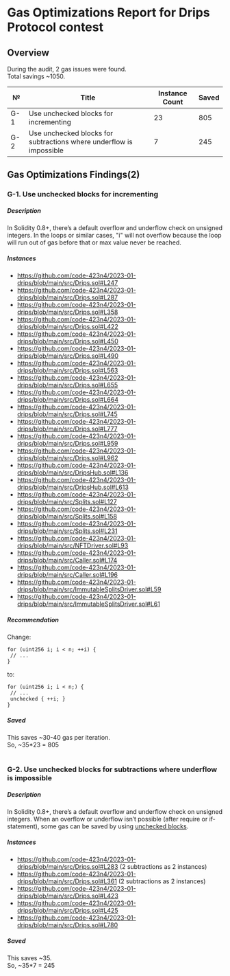 # Gas Optimizations Report for Drips Protocol contest
## Overview
During the audit, 2 gas issues were found.  
Total savings ~1050.

№ | Title | Instance Count | Saved
--- | --- | --- | ---
G-1 | Use unchecked blocks for incrementing | 23 | 805
G-2 | Use unchecked blocks for subtractions where underflow is impossible | 7 | 245

## Gas Optimizations Findings(2)
### G-1. Use unchecked blocks for incrementing
##### Description
In Solidity 0.8+, there’s a default overflow and underflow check on unsigned integers. In the loops or similar cases, "i" will not overflow because the loop will run out of gas before that or max value never be reached.

##### Instances
- https://github.com/code-423n4/2023-01-drips/blob/main/src/Drips.sol#L247
- https://github.com/code-423n4/2023-01-drips/blob/main/src/Drips.sol#L287
- https://github.com/code-423n4/2023-01-drips/blob/main/src/Drips.sol#L358
- https://github.com/code-423n4/2023-01-drips/blob/main/src/Drips.sol#L422
- https://github.com/code-423n4/2023-01-drips/blob/main/src/Drips.sol#L450
- https://github.com/code-423n4/2023-01-drips/blob/main/src/Drips.sol#L490
- https://github.com/code-423n4/2023-01-drips/blob/main/src/Drips.sol#L563
- https://github.com/code-423n4/2023-01-drips/blob/main/src/Drips.sol#L655
- https://github.com/code-423n4/2023-01-drips/blob/main/src/Drips.sol#L664
- https://github.com/code-423n4/2023-01-drips/blob/main/src/Drips.sol#L745
- https://github.com/code-423n4/2023-01-drips/blob/main/src/Drips.sol#L777
- https://github.com/code-423n4/2023-01-drips/blob/main/src/Drips.sol#L959
- https://github.com/code-423n4/2023-01-drips/blob/main/src/Drips.sol#L962
- https://github.com/code-423n4/2023-01-drips/blob/main/src/DripsHub.sol#L136
- https://github.com/code-423n4/2023-01-drips/blob/main/src/DripsHub.sol#L613
- https://github.com/code-423n4/2023-01-drips/blob/main/src/Splits.sol#L127
- https://github.com/code-423n4/2023-01-drips/blob/main/src/Splits.sol#L158
- https://github.com/code-423n4/2023-01-drips/blob/main/src/Splits.sol#L231
- https://github.com/code-423n4/2023-01-drips/blob/main/src/NFTDriver.sol#L93
- https://github.com/code-423n4/2023-01-drips/blob/main/src/Caller.sol#L174
- https://github.com/code-423n4/2023-01-drips/blob/main/src/Caller.sol#L196
- https://github.com/code-423n4/2023-01-drips/blob/main/src/ImmutableSplitsDriver.sol#L59
- https://github.com/code-423n4/2023-01-drips/blob/main/src/ImmutableSplitsDriver.sol#L61

##### Recommendation
Change:
```
for (uint256 i; i < n; ++i) {
 // ...
}
```
to:
```
for (uint256 i; i < n;) { 
 // ...
 unchecked { ++i; }
}
```

##### Saved
This saves ~30-40 gas per iteration.  
So, ~35*23 = 805
#
### G-2. Use unchecked blocks for subtractions where underflow is impossible
##### Description
In Solidity 0.8+, there’s a default overflow and underflow check on unsigned integers. When an overflow or underflow isn’t possible (after require or if-statement), some gas can be saved by using [unchecked blocks](https://docs.soliditylang.org/en/v0.8.17/control-structures.html#checked-or-unchecked-arithmetic).
##### Instances
- https://github.com/code-423n4/2023-01-drips/blob/main/src/Drips.sol#L283 (2 subtractions as 2 instances)
- https://github.com/code-423n4/2023-01-drips/blob/main/src/Drips.sol#L361  (2 subtractions as 2 instances)
- https://github.com/code-423n4/2023-01-drips/blob/main/src/Drips.sol#L423
- https://github.com/code-423n4/2023-01-drips/blob/main/src/Drips.sol#L425
- https://github.com/code-423n4/2023-01-drips/blob/main/src/Drips.sol#L780

##### Saved
This saves ~35.  
So, ~35*7 = 245